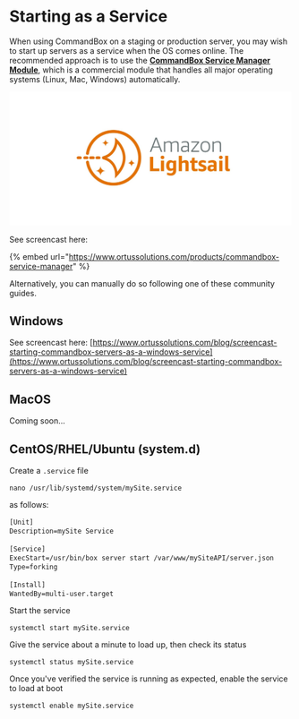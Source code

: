# Starting as a Service

When using CommandBox on a staging or production server, you may wish to start up servers as a service when the OS comes online. The recommended approach is to use the [**CommandBox Service Manager Module**](https://www.ortussolutions.com/products/commandbox-service-manager), which is a commercial module that handles all major operating systems (Linux, Mac, Windows) automatically.

![CommandBox Service Manager ](<../.gitbook/assets/image (9).png>)

See screencast here:

{% embed url="https://www.ortussolutions.com/products/commandbox-service-manager" %}

Alternatively, you can manually do so following one of these community guides.

## Windows

See screencast here: [https://www.ortussolutions.com/blog/screencast-starting-commandbox-servers-as-a-windows-service](https://www.ortussolutions.com/blog/screencast-starting-commandbox-servers-as-a-windows-service)

## MacOS

Coming soon...

## CentOS/RHEL/Ubuntu  (system.d)

Create a `.service` file

```
nano /usr/lib/systemd/system/mySite.service
```

as follows:

```
[Unit]
Description=mySite Service

[Service]
ExecStart=/usr/bin/box server start /var/www/mySiteAPI/server.json
Type=forking

[Install]
WantedBy=multi-user.target
```

Start the service

```
systemctl start mySite.service
```

Give the service about a minute to load up, then check its status

```
systemctl status mySite.service
```

Once you've verified the service is running as expected, enable the service to load at boot

```
systemctl enable mySite.service
```
